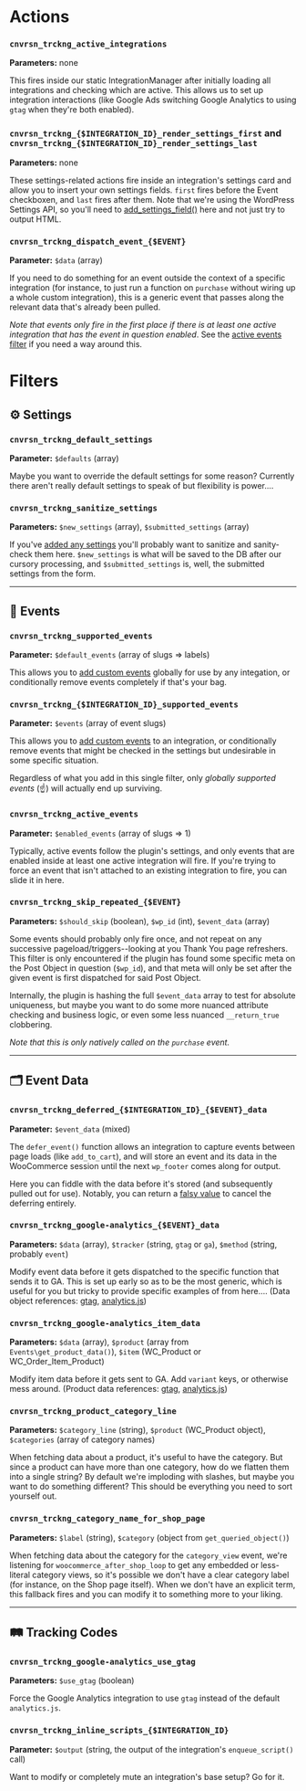 # Actions
### `cnvrsn_trckng_active_integrations`
**Parameters:** none

This fires inside our static IntegrationManager after initially loading all integrations and checking which are active. This allows us to set up integration interactions (like Google Ads switching Google Analytics to using `gtag` when they're both enabled).

### `cnvrsn_trckng_{$INTEGRATION_ID}_render_settings_first` and `cnvrsn_trckng_{$INTEGRATION_ID}_render_settings_last`
**Parameters:** none

These settings-related actions fire inside an integration's settings card and allow you to insert your own settings fields. `first` fires before the Event checkboxen, and `last` fires after them. Note that we're using the WordPress Settings API, so you'll need to [add_settings_field()](https://developer.wordpress.org/reference/functions/add_settings_field/) here and not just try to output HTML.

### `cnvrsn_trckng_dispatch_event_{$EVENT}`
**Parameter:** `$data` (array)

If you need to do something for an event outside the context of a specific integration (for instance, to just run a function on `purchase` without wiring up a whole custom integration), this is a generic event that passes along the relevant data that's already been pulled.

*Note that events only fire in the first place if there is at least one active integration that has the event in question enabled*. See the [active events filter](#cnvrsn_trckng_active_events) if you need a way around this.

# Filters

## ⚙️ Settings

### `cnvrsn_trckng_default_settings`
**Parameter:** `$defaults` (array)

Maybe you want to override the default settings for some reason? Currently there aren't really default settings to speak of but flexibility is power....

### `cnvrsn_trckng_sanitize_settings`
**Parameters:** `$new_settings` (array), `$submitted_settings` (array)

If you've [added any settings](#cnvrsn_trckng_integration_id_render_settings_first-and-cnvrsn_trckng_integration_id_render_settings_last) you'll probably want to sanitize and sanity-check them here. `$new_settings` is what will be saved to the DB after our cursory processing, and `$submitted_settings` is, well, the submitted settings from the form.

***

## 🎫 Events

### `cnvrsn_trckng_supported_events`
**Parameter:** `$default_events` (array of slugs => labels)

This allows you to [add custom events](adding-a-custom-event.md#1-define-the-event) globally for use by any integation, or conditionally remove events completely if that's your bag.

### `cnvrsn_trckng_{$INTEGRATION_ID}_supported_events`
**Parameter:** `$events` (array of event slugs)

This allows you to [add custom events](adding-a-custom-event.md#2-add-the-event-to-an-integration) to an integration, or conditionally remove events that might be checked in the settings but undesirable in some specific situation.

Regardless of what you add in this single filter, only *globally supported events* (☝️) will actually end up surviving.

### `cnvrsn_trckng_active_events`
**Parameter:** `$enabled_events` (array of slugs => 1)

Typically, active events follow the plugin's settings, and only events that are enabled inside at least one active integration will fire. If you're trying to force an event that isn't attached to an existing integration to fire, you can slide it in here.

### `cnvrsn_trckng_skip_repeated_{$EVENT}`
**Parameters:** `$should_skip` (boolean), `$wp_id` (int), `$event_data` (array)

Some events should probably only fire once, and not repeat on any successive pageload/triggers--looking at you Thank You page refreshers. This filter is only encountered if the plugin has found some specific meta on the Post Object in question (`$wp_id`), and that meta will only be set after the given event is first dispatched for said Post Object.

Internally, the plugin is hashing the full `$event_data` array to test for absolute uniqueness, but maybe you want to do some more nuanced attribute checking and business logic, or even some less nuanced `__return_true` clobbering.

*Note that this is only natively called on the `purchase` event.*

***

## 🗂️ Event Data

### `cnvrsn_trckng_deferred_{$INTEGRATION_ID}_{$EVENT}_data`
**Parameter:** `$event_data` (mixed)

The `defer_event()` function allows an integration to capture events between page loads (like `add_to_cart`), and will store an event and its data in the WooCommerce session until the next `wp_footer` comes along for output.

Here you can fiddle with the data before it's stored (and subsequently pulled out for use). Notably, you can return a [falsy value](https://www.php.net/manual/en/language.types.boolean.php#language.types.boolean.casting) to cancel the deferring entirely.

### `cnvrsn_trckng_google-analytics_{$EVENT}_data`
**Parameters:** `$data` (array), `$tracker` (string, `gtag` or `ga`), `$method` (string, probably `event`)

Modify event data before it gets dispatched to the specific function that sends it to GA. This is set up early so as to be the most generic, which is useful for you but tricky to provide specific examples of from here.... (Data object references: [gtag](https://developers.google.com/analytics/devguides/collection/gtagjs/enhanced-ecommerce), [analytics.js](https://developers.google.com/analytics/devguides/collection/analyticsjs/enhanced-ecommerce))

### `cnvrsn_trckng_google-analytics_item_data`
**Parameters:** `$data` (array), `$product` (array from `Events\get_product_data()`), `$item` (WC_Product or WC_Order_Item_Product)

Modify item data before it gets sent to GA. Add `variant` keys, or otherwise mess around. (Product data references: [gtag](https://developers.google.com/analytics/devguides/collection/gtagjs/enhanced-ecommerce#product-data), [analytics.js](https://developers.google.com/analytics/devguides/collection/analyticsjs/enhanced-ecommerce#product-data))

### `cnvrsn_trckng_product_category_line`
**Parameters:** `$category_line` (string), `$product` (WC_Product object), `$categories` (array of category names)

When fetching data about a product, it's useful to have the category. But since a product can have more than one category, how do we flatten them into a single string? By default we're imploding with slashes, but maybe you want to do something different? This should be everything you need to sort yourself out.

### `cnvrsn_trckng_category_name_for_shop_page`
**Parameters:** `$label` (string), `$category` (object from `get_queried_object()`)

When fetching data about the category for the `category_view` event, we're listening for `woocommerce_after_shop_loop` to get any embedded or less-literal category views, so it's possible we don't have a clear category label (for instance, on the Shop page itself). When we don't have an explicit term, this fallback fires and you can modify it to something more to your liking.

***

## 🛤️ Tracking Codes

### `cnvrsn_trckng_google-analytics_use_gtag`
**Parameters:** `$use_gtag` (boolean)

Force the Google Analytics integration to use `gtag` instead of the default `analytics.js`.

### `cnvrsn_trckng_inline_scripts_{$INTEGRATION_ID}`
**Parameter:** `$output` (string, the output of the integration's `enqueue_script()` call)

Want to modify or completely mute an integration's base setup? Go for it.